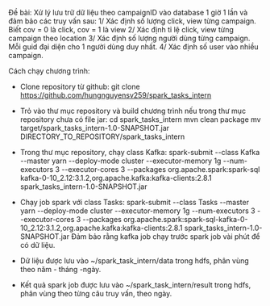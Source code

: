 Đề bài:
Xử lý lưu trữ dữ liệu theo campaignID vào database 1 giờ 1 lần và đảm bảo các truy vấn sau:
1/ Xác định số lượng click, view từng campaign. Biết cov = 0 là click, cov = 1 là view
2/ Xác định tỉ lệ click, view từng campaign theo location
3/ Xác định số lượng người dùng từng campaign. Mỗi guid đại diện cho 1 người dùng duy nhất.
4/ Xác định số user vào nhiều campaign.


Cách chạy chương trình:
- Clone repository từ github:
git clone https://github.com/hungnguyensv259/spark_tasks_intern
- Trỏ vào thư mục repository và build chương trình nếu trong thư mục repository chưa có file jar:
cd spark_tasks_intern
mvn clean package
mv target/spark_tasks_intern-1.0-SNAPSHOT.jar DIRECTORY_TO_REPOSITORY/spark_tasks_intern
- Trong thư mục repository, chạy class Kafka:
spark-submit --class Kafka --master yarn --deploy-mode cluster --executor-memory 1g --num-executors 3 --executor-cores 3 --packages org.apache.spark:spark-sql kafka-0-10_2.12:3.1.2,org.apache.kafka:kafka-clients:2.8.1 spark_tasks_intern-1.0-SNAPSHOT.jar

- Chạy job spark với class Tasks:
spark-submit --class Tasks --master yarn --deploy-mode cluster --executor-memory 1g --num-executors 3 --executor-cores 3 --packages org.apache.spark:spark-sql-kafka-0-10_2.12:3.1.2,org.apache.kafka:kafka-clients:2.8.1 spark_tasks_intern-1.0-SNAPSHOT.jar
Đảm bảo rằng kafka job chạy trước spark job vài phút để có dữ liệu.

- Dữ liệu được lưu vào ~/spark_task_intern/data trong hdfs, phân vùng theo năm - tháng -ngày.
- Kết quả spark job được lưu vào ~/spark_task_intern/result trong hdfs, phân vùng theo từng câu truy vấn, theo ngày.

